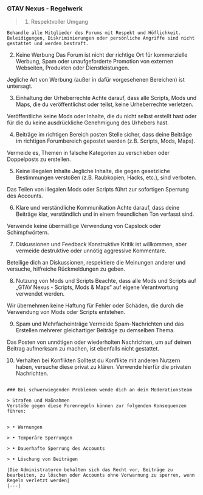 ### GTAV Nexus - Regelwerk


> 1. Respektvoller Umgang
```yarn
Behandle alle Mitglieder des Forums mit Respekt und Höflichkeit.
Beleidigungen, Diskriminierungen oder persönliche Angriffe sind nicht gestattet und werden bestraft.
```

2. Keine Werbung
Das Forum ist nicht der richtige Ort für kommerzielle Werbung, Spam oder unaufgeforderte Promotion von externen Webseiten,
Produkten oder Dienstleistungen.

Jegliche Art von Werbung (außer in dafür vorgesehenen Bereichen) ist untersagt.

3. Einhaltung der Urheberrechte
Achte darauf, dass alle Scripts, Mods und Maps, die du veröffentlichst oder teilst, keine Urheberrechte verletzen.

Veröffentliche keine Mods oder Inhalte, die du nicht selbst erstellt hast oder für die du keine ausdrückliche Genehmigung
des Urhebers hast.

4. Beiträge im richtigen Bereich posten
Stelle sicher, dass deine Beiträge im richtigen Forumbereich gepostet werden (z.B. Scripts, Mods, Maps).

Vermeide es, Themen in falsche Kategorien zu verschieben oder Doppelposts zu erstellen.

5. Keine illegalen Inhalte
Jegliche Inhalte, die gegen gesetzliche Bestimmungen verstoßen (z.B. Raubkopien, Hacks, etc.), sind verboten.

Das Teilen von illegalen Mods oder Scripts führt zur sofortigen Sperrung des Accounts.

6. Klare und verständliche Kommunikation
Achte darauf, dass deine Beiträge klar, verständlich und in einem freundlichen Ton verfasst sind.

Verwende keine übermäßige Verwendung von Capslock oder Schimpfwörtern.

7. Diskussionen und Feedback
Konstruktive Kritik ist willkommen, aber vermeide destruktive oder unnötig aggressive Kommentare.

Beteilige dich an Diskussionen, respektiere die Meinungen anderer und versuche, hilfreiche Rückmeldungen zu geben.

8. Nutzung von Mods und Scripts
Beachte, dass alle Mods und Scripts auf „GTAV Nexus - Scripts, Mods & Maps“ auf eigene Verantwortung verwendet werden.

Wir übernehmen keine Haftung für Fehler oder Schäden, die durch die Verwendung von Mods oder Scripts entstehen.

9. Spam und Mehrfacheinträge
Vermeide Spam-Nachrichten und das Erstellen mehrerer gleichartiger Beiträge zu demselben Thema.

Das Posten von unnötigen oder wiederholten Nachrichten, um auf deinen Beitrag aufmerksam zu machen,
ist ebenfalls nicht gestattet.

10. Verhalten bei Konflikten
Solltest du Konflikte mit anderen Nutzern haben, versuche diese privat zu klären.
Verwende hierfür die privaten Nachrichten.
```

### Bei schwerwiegenden Problemen wende dich an dein Moderationsteam

> Strafen und Maßnahmen
Verstöße gegen diese Forenregeln können zur folgenden Konsequenzen führen:


> • Warnungen

> • Temporäre Sperrungen

> • Dauerhafte Sperrung des Accounts

> • Löschung von Beiträgen

|Die Administratoren behalten sich das Recht vor, Beiträge zu bearbeiten, zu löschen oder Accounts ohne Vorwarnung zu sperren, wenn Regeln verletzt werden|
|---|
